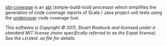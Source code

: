 [sbt-coverage](http://github.com/sroebuck/sbt-coverage) is an
[sbt](http://code.google.com/p/simple-build-tool/) (simple-build-tool) processor
which simplifies the generation of code coverage reports of Scala / Java
project unit tests using the [undercover](http://code.google.com/p/undercover/)
code coverage tool.

*This software is Copyright © 2011, Stuart Roebuck and licensed under a
standard MIT license (more specifically referred to as the Expat license). See
the `LICENSE.md` file for details.*
